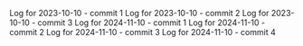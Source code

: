 Log for 2023-10-10 - commit 1
Log for 2023-10-10 - commit 2
Log for 2023-10-10 - commit 3
Log for 2024-11-10 - commit 1
Log for 2024-11-10 - commit 2
Log for 2024-11-10 - commit 3
Log for 2024-11-10 - commit 4
